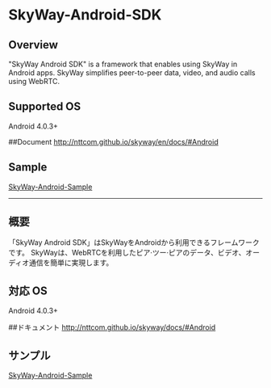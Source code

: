 # SkyWay-Android-SDK
## Overview
"SkyWay Android SDK" is a framework that enables using SkyWay in Android apps.
SkyWay simplifies peer-to-peer data, video, and audio calls using WebRTC.

## Supported OS
Android 4.0.3+

##Document
http://nttcom.github.io/skyway/en/docs/#Android

## Sample
[SkyWay-Android-Sample](https://github.com/nttcom/SkyWay-Android-Sample)

---

## 概要
「SkyWay Android SDK」はSkyWayをAndroidから利用できるフレームワークです。
SkyWayは、WebRTCを利用したピア·ツー·ピアのデータ、ビデオ、オーディオ通信を簡単に実現します。


## 対応 OS
Android 4.0.3+

##ドキュメント
http://nttcom.github.io/skyway/docs/#Android

## サンプル
[SkyWay-Android-Sample](https://github.com/nttcom/SkyWay-Android-Sample)
